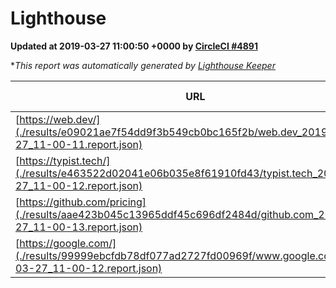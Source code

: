
# Lighthouse

**Updated at 2019-03-27 11:00:50 +0000 by [CircleCI #4891](https://circleci.com/gh/ItinerisLtd/lighthouse-keeper-example/4891)**

**This report was automatically generated by [Lighthouse Keeper](https://github.com/itinerisltd/lighthouse-keeper)*

| URL | Performance | Accessibility | Best Practices | SEO | PWA | Updated At |
| --- | --- | --- | --- | --- | --- | --- |
| [https://web.dev/](./results/e09021ae7f54dd9f3b549cb0bc165f2b/web.dev_2019-03-27_11-00-11.report.json) | 0.97 | 0.93 | 1 | 0.96 | 1 | 2019-03-27T11:00:11.957Z |
| [https://typist.tech/](./results/e463522d02041e06b035e8f61910fd43/typist.tech_2019-03-27_11-00-12.report.json) | 1 |  |  |  |  | 2019-03-27T11:00:12.364Z |
| [https://github.com/pricing](./results/aae423b045c13965ddf45c696df2484d/github.com_2019-03-27_11-00-13.report.json) | 0.88 | 0.89 | 0.93 | 0.9 | 0.58 | 2019-03-27T11:00:13.864Z |
| [https://google.com/](./results/99999ebcfdb78df077ad2727fd00969f/www.google.com_2019-03-27_11-00-12.report.json) | 0.96 | 0.71 | 0.93 | 0.82 | 0.58 | 2019-03-27T11:00:12.072Z |
